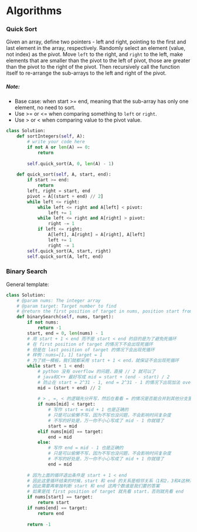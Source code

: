 # Algorithms

### Quick Sort

Given an array, define two pointers - left and right, pointing to the first and last element in the array, respectively. Randomly select an element (value, not index) as the pivot. Move `left` to the right, and `right` to the left, make elements that are smaller than the pivot to the left of pivot, those are greater than the pivot to the right of the pivot. Then recursively call the function itself to re-arrange the sub-arrays to the left and right of the pivot.

##### Note:

* Base case: when start >= end, meaning that the sub-array has only one element, no need to sort.
* Use >= or <= when comparing something to `left` or `right`.
* Use > or < when comparing value to the pivot value.

```python
class Solution:
    def sortIntegers(self, A):
        # write your code here
        if not A or len(A) == 0:
            return
        
        self.quick_sort(A, 0, len(A) - 1)
    
    def quick_sort(self, A, start, end):
        if start >= end:
            return
        left, right = start, end
        pivot = A[(start + end) // 2]
        while left <= right:
            while left <= right and A[left] < pivot:
                left += 1
            while left <= right and A[right] > pivot:
                right -= 1
            if left <= right:
                A[left], A[right] = A[right], A[left]
                left += 1
                right -= 1
        self.quick_sort(A, start, right)
        self.quick_sort(A, left, end)

```



### Binary Search

General template:

```python
class Solution:
    # @param nums: The integer array
    # @param target: Target number to find
    # @return the first position of target in nums, position start from 0 
    def binarySearch(self, nums, target):
        if not nums:
            return -1
        start, end = 0, len(nums) - 1
        # 用 start + 1 < end 而不是 start < end 的目的是为了避免死循环
        # 在 first position of target 的情况下不会出现死循环
        # 但是在 last position of target 的情况下会出现死循环
        # 样例：nums=[1，1] target = 1
        # 为了统一模板，我们就都采用 start + 1 < end，就保证不会出现死循环
        while start + 1 < end:
            # python 没有 overflow 的问题，直接 // 2 就可以了
            # java和C++ 最好写成 mid = start + (end - start) / 2
            # 防止在 start = 2^31 - 1, end = 2^31 - 1 的情况下出现加法 overflow
            mid = (start + end) // 2
            
            # > , =, < 的逻辑先分开写，然后在看看 = 的情况是否能合并到其他分支里
            if nums[mid] < target:
                # 写作 start = mid + 1 也是正确的
                # 只是可以偷懒不写，因为不写也没问题，不会影响时间复杂度
                # 不写的好处是，万一你不小心写成了 mid - 1 你就错了
                start = mid
            elif nums[mid] == target:
                end = mid
            else: 
                # 写作 end = mid - 1 也是正确的
                # 只是可以偷懒不写，因为不写也没问题，不会影响时间复杂度
                # 不写的好处是，万一你不小心写成了 mid + 1 你就错了
                end = mid
                
        # 因为上面的循环退出条件是 start + 1 < end
        # 因此这里循环结束的时候，start 和 end 的关系是相邻关系（1和2，3和4这种）
        # 因此需要再单独判断 start 和 end 这两个数谁是我们要的答案
        # 如果是找 first position of target 就先看 start，否则就先看 end
        if nums[start] == target:
            return start
        if nums[end] == target:
            return end
        
        return -1
```

